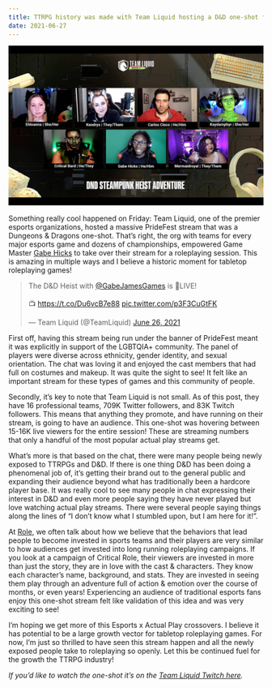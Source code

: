 ```yaml
---
title: TTRPG history was made with Team Liquid hosting a D&D one-shot for PrideFest
date: 2021-06-27
---
```


![Color Palette Exploration](../images/posts/TTRPGHistoryWasMade.jpg)

Something really cool happened on Friday: Team Liquid, one of the premier esports organizations, hosted a massive PrideFest stream that was a Dungeons & Dragons one-shot. That’s right, the org with teams for every major esports game and dozens of championships, empowered Game Master [Gabe Hicks](https://twitter.com/GabeJamesGames) to take over their stream for a roleplaying session. This is amazing in multiple ways and I believe a historic moment for tabletop roleplaying games!

<blockquote class="twitter-tweet" data-dnt="true"><p lang="en" dir="ltr">The D&amp;D Heist with <a href="https://twitter.com/GabeJamesGames?ref_src=twsrc%5Etfw">@GabeJamesGames</a> is 🔴LIVE!<br><br>📺 <a href="https://t.co/Du6vcB7e88">https://t.co/Du6vcB7e88</a> <a href="https://t.co/p3F3CuGtFK">pic.twitter.com/p3F3CuGtFK</a></p>&mdash; Team Liquid (@TeamLiquid) <a href="https://twitter.com/TeamLiquid/status/1408627585614024706?ref_src=twsrc%5Etfw">June 26, 2021</a></blockquote> <script async src="https://platform.twitter.com/widgets.js" charset="utf-8"></script>

First off, having this stream being run under the banner of PrideFest meant it was explicitly in support of the LGBTQIA+ community. The panel of players were diverse across ethnicity, gender identity, and sexual orientation. The chat was loving it and enjoyed the cast members that had full on costumes and makeup. It was quite the sight to see! It felt like an important stream for these types of games and this community of people.

Secondly, it’s key to note that Team Liquid is not small. As of this post, they have 16 professional teams, 709K Twitter followers, and 83K Twitch followers. This means that anything they promote, and have running on their stream, is going to have an audience. This one-shot was hovering between 15-16K live viewers for the entire session! These are streaming numbers that only a handful of the most popular actual play streams get.

What’s more is that based on the chat, there were many people being newly exposed to TTRPGs and D&D. If there is one thing D&D has been doing a phenomenal job of, it’s getting their brand out to the general public and expanding their audience beyond what has traditionally been a hardcore player base. It was really cool to see many people in chat expressing their interest in D&D and even more people saying they have never played but love watching actual play streams. There were several people saying things along the lines of “I don’t know what I stumbled upon, but I am here for it!”.

At [Role](https://www.playrole.com/), we often talk about how we believe that the behaviors that lead people to become invested in sports teams and their players are very similar to how audiences get invested into long running roleplaying campaigns. If you look at a campaign of Critical Role, their viewers are invested in more than just the story, they are in love with the cast & characters. They know each character’s name, background, and stats. They are invested in seeing them play through an adventure full of action & emotion over the course of months, or even years! Experiencing an audience of traditional esports fans enjoy this one-shot stream felt like validation of this idea and was very exciting to see!

I’m hoping we get more of this Esports x Actual Play crossovers. I believe it has potential to be a large growth vector for tabletop roleplaying games. For now, I’m just so thrilled to have seen this stream happen and all the newly exposed people take to roleplaying so openly. Let this be continued fuel for the growth the TTRPG industry!

_If you’d like to watch the one-shot it’s on the [Team Liquid Twitch here](https://www.twitch.tv/videos/1067758814?t=02h30m55s)._
